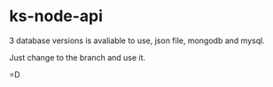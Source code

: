 # ks-node-api

3 database versions is avaliable to use, json file, mongodb and mysql.

Just change to the branch and use it.

=D